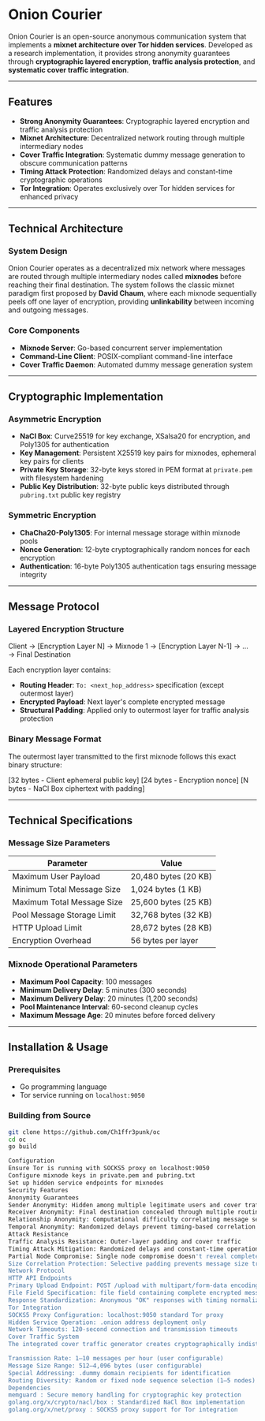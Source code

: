 # Onion Courier

Onion Courier is an open-source anonymous communication system that implements a **mixnet architecture over Tor hidden services**. Developed as a research implementation, it provides strong anonymity guarantees through **cryptographic layered encryption**, **traffic analysis protection**, and **systematic cover traffic integration**.

---

## Features

- **Strong Anonymity Guarantees**: Cryptographic layered encryption and traffic analysis protection  
- **Mixnet Architecture**: Decentralized network routing through multiple intermediary nodes  
- **Cover Traffic Integration**: Systematic dummy message generation to obscure communication patterns  
- **Timing Attack Protection**: Randomized delays and constant-time cryptographic operations  
- **Tor Integration**: Operates exclusively over Tor hidden services for enhanced privacy  

---

## Technical Architecture

### System Design

Onion Courier operates as a decentralized mix network where messages are routed through multiple intermediary nodes called **mixnodes** before reaching their final destination. The system follows the classic mixnet paradigm first proposed by **David Chaum**, where each mixnode sequentially peels off one layer of encryption, providing **unlinkability** between incoming and outgoing messages.

### Core Components

- **Mixnode Server**: Go-based concurrent server implementation  
- **Command-Line Client**: POSIX-compliant command-line interface  
- **Cover Traffic Daemon**: Automated dummy message generation system  

---

## Cryptographic Implementation

### Asymmetric Encryption

- **NaCl Box**: Curve25519 for key exchange, XSalsa20 for encryption, and Poly1305 for authentication  
- **Key Management**: Persistent X25519 key pairs for mixnodes, ephemeral key pairs for clients  
- **Private Key Storage**: 32-byte keys stored in PEM format at `private.pem` with filesystem hardening  
- **Public Key Distribution**: 32-byte public keys distributed through `pubring.txt` public key registry  

### Symmetric Encryption

- **ChaCha20-Poly1305**: For internal message storage within mixnode pools  
- **Nonce Generation**: 12-byte cryptographically random nonces for each encryption  
- **Authentication**: 16-byte Poly1305 authentication tags ensuring message integrity  

---

## Message Protocol

### Layered Encryption Structure

Client → [Encryption Layer N] → Mixnode 1 → [Encryption Layer N-1] → ... → Final Destination


Each encryption layer contains:

- **Routing Header**: `To: <next_hop_address>` specification (except outermost layer)  
- **Encrypted Payload**: Next layer's complete encrypted message  
- **Structural Padding**: Applied only to outermost layer for traffic analysis protection  

### Binary Message Format

The outermost layer transmitted to the first mixnode follows this exact binary structure:

[32 bytes - Client ephemeral public key]
[24 bytes - Encryption nonce]
[N bytes - NaCl Box ciphertext with padding]


---

## Technical Specifications

### Message Size Parameters

| Parameter                  | Value                        |
|---------------------------|------------------------------|
| Maximum User Payload      | 20,480 bytes (20 KB)         |
| Minimum Total Message Size| 1,024 bytes (1 KB)           |
| Maximum Total Message Size| 25,600 bytes (25 KB)         |
| Pool Message Storage Limit| 32,768 bytes (32 KB)         |
| HTTP Upload Limit         | 28,672 bytes (28 KB)         |
| Encryption Overhead       | 56 bytes per layer           |

### Mixnode Operational Parameters

- **Maximum Pool Capacity**: 100 messages  
- **Minimum Delivery Delay**: 5 minutes (300 seconds)  
- **Maximum Delivery Delay**: 20 minutes (1,200 seconds)  
- **Pool Maintenance Interval**: 60-second cleanup cycles  
- **Maximum Message Age**: 20 minutes before forced delivery  

---

## Installation & Usage

### Prerequisites

- Go programming language  
- Tor service running on `localhost:9050`  

### Building from Source

```bash
git clone https://github.com/Ch1ffr3punk/oc
cd oc
go build

Configuration
Ensure Tor is running with SOCKS5 proxy on localhost:9050
Configure mixnode keys in private.pem and pubring.txt
Set up hidden service endpoints for mixnodes
Security Features
Anonymity Guarantees
Sender Anonymity: Hidden among multiple legitimate users and cover traffic sources
Receiver Anonymity: Final destination concealed through multiple routing hops
Relationship Anonymity: Computational difficulty correlating message senders and receivers
Temporal Anonymity: Randomized delays prevent timing-based correlation attacks
Attack Resistance
Traffic Analysis Resistance: Outer-layer padding and cover traffic
Timing Attack Mitigation: Randomized delays and constant-time operations
Partial Node Compromise: Single node compromise doesn't reveal complete message paths
Size Correlation Protection: Selective padding prevents message size tracking
Network Protocol
HTTP API Endpoints
Primary Upload Endpoint: POST /upload with multipart/form-data encoding
File Field Specification: file field containing complete encrypted message binary
Response Standardization: Anonymous "OK" responses with timing normalization
Tor Integration
SOCKS5 Proxy Configuration: localhost:9050 standard Tor proxy
Hidden Service Operation: .onion address deployment only
Network Timeouts: 120-second connection and transmission timeouts
Cover Traffic System
The integrated cover traffic generator creates cryptographically indistinguishable dummy messages:

Transmission Rate: 1–10 messages per hour (user configurable)
Message Size Range: 512–4,096 bytes (user configurable)
Special Addressing: .dummy domain recipients for identification
Routing Diversity: Random or fixed node sequence selection (1–5 nodes)
Dependencies
memguard : Secure memory handling for cryptographic key protection
golang.org/x/crypto/nacl/box : Standardized NaCl Box implementation
golang.org/x/net/proxy : SOCKS5 proxy support for Tor integration
